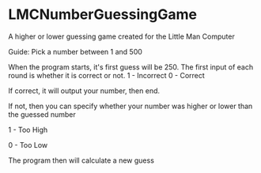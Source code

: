 # LMCNumberGuessingGame
A higher or lower guessing game created for the Little Man Computer

Guide:
Pick a number between 1 and 500

When the program starts, it's first guess will be 250. The first input of each round is whether it is correct or not.
1 - Incorrect
0 - Correct

If correct, it will output your number, then end.

If not, then you can specify whether your number was higher or lower than the guessed number

1 - Too High

0 - Too Low

The program then will calculate a new guess
